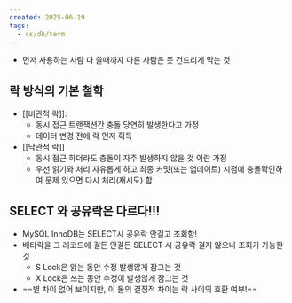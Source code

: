 ```yaml
---
created: 2025-06-19
tags:
  - cs/db/term
---
```

- 먼저 사용하는 사람 다 쓸때까지 다른 사람은 못 건드리게 막는 것

## 락 방식의 기본 철학
- [[비관적 락]]:
	- 동시 접근 트랜잭션간 충돌 당연히 발생한다고 가정
	- 데이터 변경 전에 락 먼저 획득
- [[낙관적 락]]
	- 동시 접근 하더라도  충돌이 자주 발생하지 않을 것 이란 가정
	- 우선 읽기와 처리 자유롭게 하고 최종 커밋(또는 업데이트) 시점에 충돌확인하여 문제 있으면 다시 처리(재시도) 함

## SELECT 와 공유락은 다르다!!!
- MySQL InnoDB는 SELECT시 공유락 안걸고 조회함!
- 배타락을 그 레코드에 걸든 안걸든 SELECT 시 공유락 걸지 않으니 조회가 가능한 것
	- S Lock은 읽는 동안 수정 발생않게 잠그는 것
	- X Lock은 쓰는 동안 수정이 발생않게 잠그는 것
- ==별 차이 없어 보이지만, 이 둘의 결정적 차이는 락 사이의 호환 여부!==